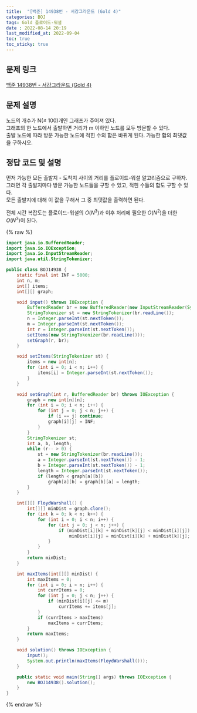 ```yaml
---
title:  "[백준] 14938번 - 서강그라운드 (Gold 4)"
categories: BOJ
tags: Gold 플로이드-워셜
date : 2022-08-14 20:19
last_modified_at: 2022-09-04
toc: true
toc_sticky: true
---
```


## 문제 링크

[백준 14938번 - 서강그라운드 (Gold 4)](https://www.acmicpc.net/problem/14938)

## 문제 설명

노드의 개수가 N($\leq$ 100)개인 그래프가 주어져 있다.  
그래프의 한 노드에서 출발하면 거리가 m 이하인 노드를 모두 방문할 수 있다.  
출발 노드에 따라 방문 가능한 노드에 적힌 수의 합은 바뀌게 된다. 가능한 합의 최댓값을 구하시오.

## 정답 코드 및 설명

먼저 가능한 모든 출발지 - 도착지 사이의 거리를 플로이드-워셜 알고리즘으로 구하자.  
그러면 각 출발지마다 방문 가능한 노드들을 구할 수 있고, 적힌 수들의 합도 구할 수 있다.  
모든 출발지에 대해 이 값을 구해서 그 중 최댓값을 출력하면 된다.

전체 시간 복잡도는 플로이드-워셜의 $O(N^3)$과 이후 처리에 필요한 $O(N^2)$을 더한 $O(N^3)$이 된다.

{% raw %}

```java
import java.io.BufferedReader;
import java.io.IOException;
import java.io.InputStreamReader;
import java.util.StringTokenizer;

public class BOJ14938 {
    static final int INF = 5000;
    int n, m;
    int[] items;
    int[][] graph;

    void input() throws IOException {
        BufferedReader br = new BufferedReader(new InputStreamReader(System.in));
        StringTokenizer st = new StringTokenizer(br.readLine());
        n = Integer.parseInt(st.nextToken());
        m = Integer.parseInt(st.nextToken());
        int r = Integer.parseInt(st.nextToken());
        setItems(new StringTokenizer(br.readLine()));
        setGraph(r, br);
    }

    void setItems(StringTokenizer st) {
        items = new int[n];
        for (int i = 0; i < n; i++) {
            items[i] = Integer.parseInt(st.nextToken());
        }
    }

    void setGraph(int r, BufferedReader br) throws IOException {
        graph = new int[n][n];
        for (int i = 0; i < n; i++) {
            for (int j = 0; j < n; j++) {
                if (i == j) continue;
                graph[i][j] = INF;
            }
        }
        StringTokenizer st;
        int a, b, length;
        while (r-- > 0) {
            st = new StringTokenizer(br.readLine());
            a = Integer.parseInt(st.nextToken()) - 1;
            b = Integer.parseInt(st.nextToken()) - 1;
            length = Integer.parseInt(st.nextToken());
            if (length < graph[a][b])
                graph[a][b] = graph[b][a] = length;
        }
    }

    int[][] FloydWarshall() {
        int[][] minDist = graph.clone();
        for (int k = 0; k < n; k++) {
            for (int i = 0; i < n; i++) {
                for (int j = 0; j < n; j++) {
                    if (minDist[i][k] + minDist[k][j] < minDist[i][j])
                        minDist[i][j] = minDist[i][k] + minDist[k][j];
                }
            }
        }
        return minDist;
    }

    int maxItems(int[][] minDist) {
        int maxItems = 0;
        for (int i = 0; i < n; i++) {
            int currItems = 0;
            for (int j = 0; j < n; j++) {
                if (minDist[i][j] <= m)
                    currItems += items[j];
            }
            if (currItems > maxItems)
                maxItems = currItems;
        }
        return maxItems;
    }

    void solution() throws IOException {
        input();
        System.out.println(maxItems(FloydWarshall()));
    }

    public static void main(String[] args) throws IOException {
        new BOJ14938().solution();
    }
}

```

{% endraw %}
